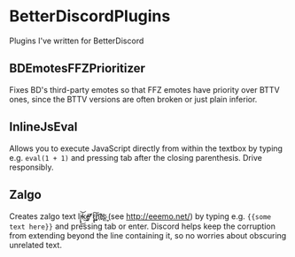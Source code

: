 # BetterDiscordPlugins
Plugins I've written for BetterDiscord

## BDEmotesFFZPrioritizer
Fixes BD's third-party emotes so that FFZ emotes have priority over BTTV ones, since the BTTV versions are often broken or just plain inferior.

## InlineJsEval
Allows you to execute JavaScript directly from within the textbox by typing e.g. `eval(1 + 1)` and pressing tab after the closing parenthesis. Drive responsibly.

## Zalgo
Creates zalgo text l̕į̢͜͝k̨̕͜e̡̛̕͞ ̸̀ţ̷̢͠ḩ̧͟͝i҉͏s҉҉͢  (see http://eeemo.net/) by typing e.g. `{{some text here}}` and pressing tab or enter. Discord helps keep the corruption from extending beyond the line containing it, so no worries about obscuring unrelated text.
